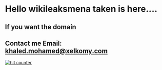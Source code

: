 # Hello wikileaksmena taken is here....

## If you want the domain
## Contact me Email: khaled.mohamed@xelkomy.com

<!-- Start of CuterCounter Code -->
<a href="https://wikileaksmena.com/" target="_blank"><img src="https://www.cutercounter.com/hits.php?id=hmxkcdof&nd=6&style=8" border="0" alt="hit counter"></a>
<!-- End of CuterCounter Code -->
